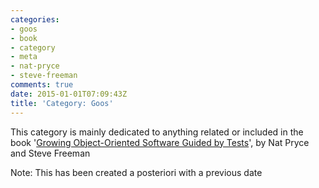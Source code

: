 ```yaml
---
categories:
- goos
- book
- category
- meta
- nat-pryce
- steve-freeman
comments: true
date: 2015-01-01T07:09:43Z
title: 'Category: Goos'
---
```


This category is mainly dedicated to anything related or included in the book '[Growing Object-Oriented Software Guided by Tests][book]', by Nat Pryce and Steve Freeman


[book]: http://www.growing-object-oriented-software.com/

Note: This has been created a posteriori with a previous date
